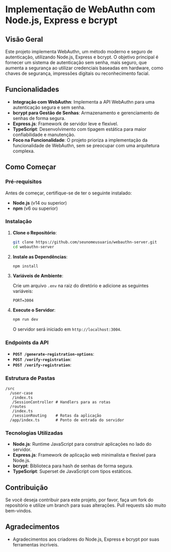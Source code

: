 
# Implementação de WebAuthn com Node.js, Express e bcrypt

## Visão Geral

Este projeto implementa WebAuthn, um método moderno e seguro de autenticação, utilizando Node.js, Express e bcrypt. O objetivo principal é fornecer um sistema de autenticação sem senha, mais seguro, que aumenta a segurança ao utilizar credenciais baseadas em hardware, como chaves de segurança, impressões digitais ou reconhecimento facial.

## Funcionalidades

- **Integração com WebAuthn**: Implementa a API WebAuthn para uma autenticação segura e sem senha.
- **bcrypt para Gestão de Senhas**: Armazenamento e gerenciamento de senhas de forma segura.
- **Express.js**: Framework de servidor leve e flexível.
- **TypeScript**: Desenvolvimento com tipagem estática para maior confiabilidade e manutenção.
- **Foco na Funcionalidade**: O projeto prioriza a implementação da funcionalidade de WebAuthn, sem se preocupar com uma arquitetura complexa.

## Como Começar

### Pré-requisitos

Antes de começar, certifique-se de ter o seguinte instalado:

- **Node.js** (v14 ou superior)
- **npm** (v6 ou superior)

### Instalação

1. **Clone o Repositório**:
   ```bash
   git clone https://github.com/seunomeusuario/webauthn-server.git
   cd webauthn-server
   ```

2. **Instale as Dependências**:
   ```bash
   npm install
   ```

3. **Variáveis de Ambiente**:

   Crie um arquivo `.env` na raiz do diretório e adicione as seguintes variáveis:

   ```env
   PORT=3004
   ```

4. **Execute o Servidor**:
   ```bash
   npm run dev
   ```

   O servidor será iniciado em `http://localhost:3004`.

### Endpoints da API

- **`POST /generate-registration-options`**:
- **`POST /verify-registration`**:
- **`POST /verify-registration`**:

### Estrutura de Pastas

```
/src
  /user-case
   /index.ts
   /SessionController # Handlers para as rotas
  /routes
   /index.ts
   /sessionRouting    # Rotas da aplicação
  /app/index.ts       # Ponto de entrada do servidor
```

### Tecnologias Utilizadas

- **Node.js**: Runtime JavaScript para construir aplicações no lado do servidor.
- **Express.js**: Framework de aplicação web minimalista e flexível para Node.js.
- **bcrypt**: Biblioteca para hash de senhas de forma segura.
- **TypeScript**: Superset de JavaScript com tipos estáticos.

## Contribuição

Se você deseja contribuir para este projeto, por favor, faça um fork do repositório e utilize um branch para suas alterações. Pull requests são muito bem-vindos.


## Agradecimentos

- Agradecimentos aos criadores do Node.js, Express e bcrypt por suas ferramentas incríveis.
